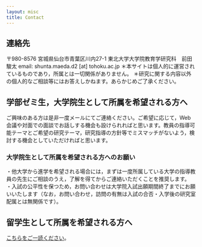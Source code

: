 ```yaml
---
layout: misc
title: Contact
---
```


## 連絡先<br>
〒980-8576
宮城県仙台市青葉区川内27-1 東北大学大学院教育学研究科　前田駿太
email: shunta.maeda.d2 [at] tohoku.ac.jp 
＊本サイトは個人的に運営されているものであり，所属とは一切関係がありません。
＊研究に関する内容以外の個人的なご相談等にはお答えしかねます。あらかじめご了承ください。


## 学部ゼミ生，大学院生として所属を希望される方へ<br>
ご興味のある方は是非一度メールにてご連絡ください。ご希望に応じて，Web会議や対面での面談でお話しする機会も設けられればと思います。教員の指導可能テーマとご希望の研究テーマ，研究指導の方針等でミスマッチがないよう，検討する機会としていただければと思います。<br>

### 大学院生として所属を希望される方へのお願い
・他大学から進学を希望される場合には，まずは一度所属している大学の指導教員の先生にご相談のうえ，了解を得てからご連絡いただくことを推奨します。<br>
・入試の公平性を保つため，お問い合わせは大学院入試出願期間終了までにお願いいたします（なお，お問い合わせ，訪問の有無は入試の合否・入学後の研究室配属とは無関係です）。<br>

## 留学生として所属を希望される方へ
[こちらをご一読ください]('international.html')。
